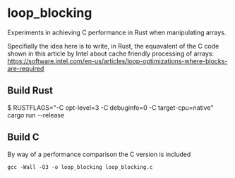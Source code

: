 # loop_blocking
Experiments in achieving C performance in Rust when manipulating arrays.

Specifially the idea here is to write, in Rust, the equavalent of the C code shown in this article by Intel
about cache friendly processing of arrays: https://software.intel.com/en-us/articles/loop-optimizations-where-blocks-are-required

## Build Rust

   $ RUSTFLAGS="-C opt-level=3 -C debuginfo=0 -C target-cpu=native" cargo run  --release


## Build C

By way of a performance comparison the C version is included

    gcc -Wall -O3 -o loop_blocking loop_blocking.c









